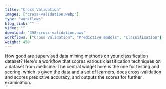 ```yaml
---
title: "Cross Validation"
images: ["cross-validation.webp"]
type: "workflows"
blog_link: ""
video: ""
download: "450-cross-validation.ows"
workflows: ["Cross Validation", "Predictive models", "Classification"]
weight: 450
---
```


How good are supervised data mining methods on your classification dataset? Here's a workflow that scores various classification techniques on a dataset from medicine. The central widget here is the one for testing and scoring, which is given the data and a set of learners, does cross-validation and scores predictive accuracy, and outputs the scores for further examination.
